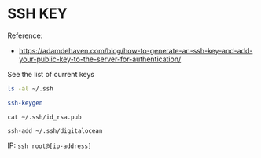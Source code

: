 # SSH KEY

Reference: 

- https://adamdehaven.com/blog/how-to-generate-an-ssh-key-and-add-your-public-key-to-the-server-for-authentication/


See the list of current keys 

```sh
ls -al ~/.ssh
```

```sh
ssh-keygen
```

```
cat ~/.ssh/id_rsa.pub
```

```
ssh-add ~/.ssh/digitalocean
```

IP: `ssh root@[ip-address]`
